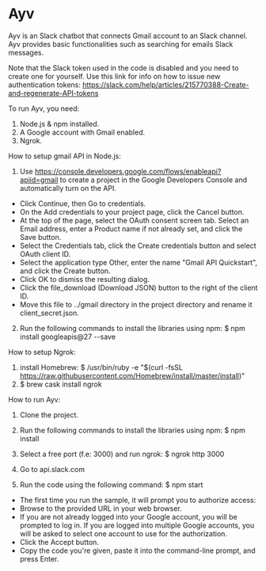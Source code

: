 # Ayv
Ayv is an Slack chatbot that connects Gmail account to an Slack channel.
Ayv provides basic functionalities such as searching for emails Slack messages.

Note that the Slack token used in the code is disabled and you need to create one for yourself. Use this link for info on how to issue new authentication tokens: https://slack.com/help/articles/215770388-Create-and-regenerate-API-tokens

To run Ayv, you need:
1. Node.js & npm installed.
2. A Google account with Gmail enabled.
3. Ngrok.

How to setup gmail API in Node.js:
1. Use https://console.developers.google.com/flows/enableapi?apiid=gmail to create a project in the Google Developers Console and automatically turn on the API. 
- Click Continue, then Go to credentials.
- On the Add credentials to your project page, click the Cancel button.
- At the top of the page, select the OAuth consent screen tab. Select an Email address, enter a Product name if not already set, and click the Save button.
- Select the Credentials tab, click the Create credentials button and select OAuth client ID.
- Select the application type Other, enter the name "Gmail API Quickstart", and click the Create button.
- Click OK to dismiss the resulting dialog.
- Click the file_download (Download JSON) button to the right of the client ID.
- Move this file to ../gmail directory in the project directory and rename it client_secret.json.

2. Run the following commands to install the libraries using npm:
$ npm install googleapis@27 --save

How to setup Ngrok:
1. install Homebrew: $ /usr/bin/ruby -e "$(curl -fsSL https://raw.githubusercontent.com/Homebrew/install/master/install)"
2. $ brew cask install ngrok

How to run Ayv:
1. Clone the project.
2. Run the following commands to install the libraries using npm: $ npm install
3. Select a free port (f.e: 3000) and run ngrok: $ ngrok http 3000
4. Go to api.slack.com

3. Run the code using the following command: $ npm start
- The first time you run the sample, it will prompt you to authorize access:
- Browse to the provided URL in your web browser.
- If you are not already logged into your Google account, you will be prompted to log in. If you are logged into multiple Google accounts, you will be asked to select one account to use for the authorization.
- Click the Accept button.
- Copy the code you're given, paste it into the command-line prompt, and press Enter.
